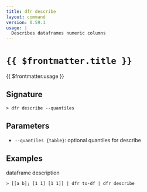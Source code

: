 ```yaml
---
title: dfr describe
layout: command
version: 0.59.1
usage: |
  Describes dataframes numeric columns
---
```


# `{{ $frontmatter.title }}`

<div style='white-space: pre-wrap;'>{{ $frontmatter.usage }}</div>

## Signature

`> dfr describe --quantiles`

## Parameters

- `--quantiles {table}`: optional quantiles for describe

## Examples

dataframe description

```shell
> [[a b]; [1 1] [1 1]] | dfr to-df | dfr describe
```
